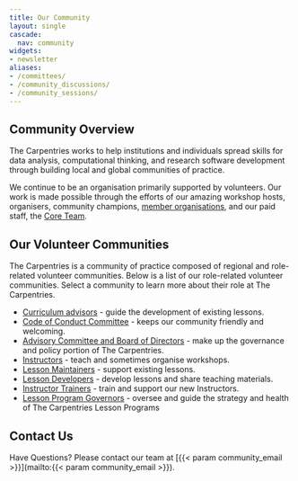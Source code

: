 ```yaml
---
title: Our Community
layout: single
cascade:
  nav: community
widgets:
- newsletter
aliases:
- /committees/
- /community_discussions/
- /community_sessions/
---
```


## Community Overview

The Carpentries works to help institutions and individuals spread skills for data analysis, computational thinking, and research software development through building local and global communities of practice.

We continue to be an organisation primarily supported by volunteers. Our work is made possible through the efforts of our amazing workshop hosts, organisers, community champions, [member organisations](/support/membership/member-list/), and our paid staff, the [Core Team](/about-us/team/).

## Our Volunteer Communities

The Carpentries is a community of practice composed of regional and role-related volunteer communities. Below is a list of our role-related volunteer communities. Select a community to learn more about their role at The Carpentries.

- [Curriculum advisors](/community/curriculum_advisors/) - guide the development of existing lessons.
- [Code of Conduct Committee](/community/coc_ctte) - keeps our community friendly and welcoming.
- [Advisory Committee and Board of Directors](/about-us/governance/) - make up the governance and policy portion of The Carpentries.
- [Instructors](/community/instructors) - teach and sometimes organise workshops.
- [Lesson Maintainers](/community/maintainers) - support existing lessons.
- [Lesson Developers](/community/lesson-developers) - develop lessons and share teaching materials. 
- [Instructor Trainers](/community/instructor-trainers) - train and support our new Instructors.
- [Lesson Program Governors](/community/lesson_program_governors/) - oversee and guide the strategy and health of The Carpentries Lesson Programs


## Contact Us
Have Questions? Please contact our team at [{{< param community_email >}}](mailto:{{< param community_email >}}).
